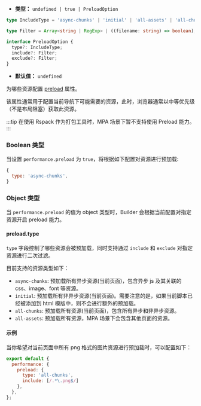 - **类型：** `undefined | true | PreloadOption`
```ts
type IncludeType = 'async-chunks' | 'initial' | 'all-assets' | 'all-chunks';

type Filter = Array<string | RegExp> | ((filename: string) => boolean);

interface PreloadOption {
  type?: IncludeType;
  include?: Filter;
  exclude?: Filter;
}
```
- **默认值：** `undefined`

为哪些资源配置 [preload](https://developer.mozilla.org/en-US/docs/Web/HTML/Attributes/rel/preload) 属性。

该属性通常用于配置当前导航下可能需要的资源，此时，浏览器通常以中等优先级（不是布局阻塞）获取此资源。

:::tip
在使用 Rspack 作为打包工具时，MPA 场景下暂不支持使用 Preload 能力。
:::

### Boolean 类型

当设置 `performance.preload` 为 `true`，将根据如下配置对资源进行预加载:

```js
{
  type: 'async-chunks',
}
```

### Object 类型

当 `performance.preload` 的值为 object 类型时，Builder 会根据当前配置对指定资源开启 preload 能力。

#### preload.type

`type` 字段控制了哪些资源会被预加载，同时支持通过 `include` 和 `exclude` 对指定资源进行二次过滤。

目前支持的资源类型如下：

- `async-chunks`: 预加载所有异步资源(当前页面)，包含异步 js 及其关联的 css、image、font 等资源。
- `initial`: 预加载所有非异步资源(当前页面)。需要注意的是，如果当前脚本已经被添加到 html 模版中，则不会进行额外的预加载。
- `all-chunks`: 预加载所有资源(当前页面)，包含所有异步和非异步资源。
- `all-assets`: 预加载所有资源，MPA 场景下会包含其他页面的资源。

#### 示例

当你希望对当前页面中所有 png 格式的图片资源进行预加载时，可以配置如下：

```js
export default {
  performance: {
    preload: {
      type: 'all-chunks',
      include: [/.*\.png$/]
    },
  },
};
```
